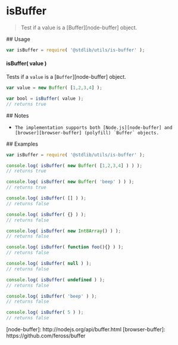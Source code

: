 isBuffer
===
> Test if a value is a [Buffer][node-buffer] object.

<section class="usage">
## Usage

``` javascript
var isBuffer = require( '@stdlib/utils/is-buffer' );
```

#### isBuffer( value )

Tests if a `value` is a [`Buffer`][node-buffer] object.

``` javascript
var value = new Buffer( [1,2,3,4] );

var bool = isBuffer( value );
// returns true
```
<!-- </usage> -->

<section class="notes">
## Notes

*     The implementation supports both [Node.js][node-buffer] and [browser][browser-buffer] (polyfill) `Buffer` objects.

<!-- </notes> -->

<section class="examples">
## Examples

``` javascript
var isBuffer = require( '@stdlib/utils/is-buffer' );

console.log( isBuffer( new Buffer( [1,2,3,4] ) ) );
// returns true

console.log( isBuffer( new Buffer( 'beep' ) ) );
// returns true

console.log( isBuffer( [] ) );
// returns false

console.log( isBuffer( {} ) );
// returns false

console.log( isBuffer( new Int8Array() ) );
// returns false

console.log( isBuffer( function foo(){} ) );
// returns false

console.log( isBuffer( null ) );
// returns false

console.log( isBuffer( undefined ) );
// returns false

console.log( isBuffer( 'beep' ) );
// returns false

console.log( isBuffer( 5 ) );
// returns false
```
<!-- </examples> -->

<section class="links">
[node-buffer]: http://nodejs.org/api/buffer.html
[browser-buffer]: https://github.com/feross/buffer
<!-- </links> -->
